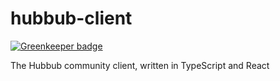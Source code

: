 # hubbub-client

[![Greenkeeper badge](https://badges.greenkeeper.io/hubbub-community/hubbub-client.svg)](https://greenkeeper.io/)

The Hubbub community client, written in TypeScript and React
